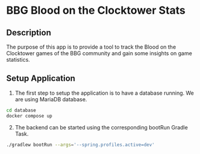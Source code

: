 # BBG Blood on the Clocktower Stats

## Description

The purpose of this app is to provide a tool to track the Blood on the Clocktower games of the BBG community and gain some insights on game statistics.

## Setup Application

1. The first step to setup the application is to have a database running. We are using MariaDB database.

```bash
cd database
docker compose up
```

2. The backend can be started using the corresponding bootRun Gradle Task.

```bash
./gradlew bootRun --args='--spring.profiles.active=dev'
```
